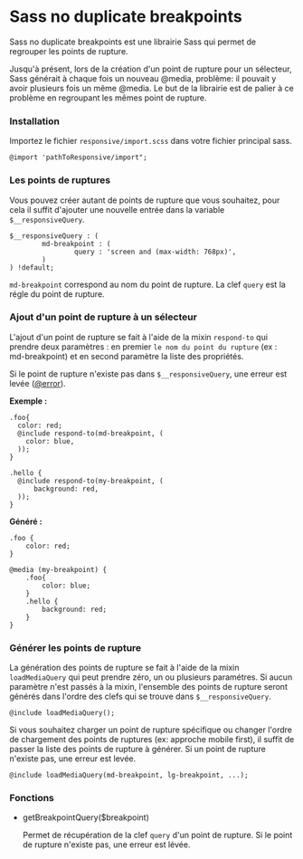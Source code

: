 # Sass no duplicate breakpoints

Sass no duplicate breakpoints est une librairie Sass qui permet de regrouper les points de rupture.

Jusqu'à présent, lors de la création d'un point de rupture pour un sélecteur, Sass générait à chaque fois un nouveau @media, problème: il pouvait y avoir plusieurs fois un même @media. 
Le but de la librairie est de palier à ce problème en regroupant les mêmes point de rupture.

### Installation

Importez le fichier `responsive/import.scss` dans votre fichier principal sass.

    @import 'pathToResponsive/import";

### Les points de ruptures

Vous pouvez créer autant de points de rupture que vous souhaitez, pour cela il suffit d'ajouter une nouvelle entrée dans la variable `$__responsiveQuery`.

    $__responsiveQuery : (
            md-breakpoint : (
                    query : 'screen and (max-width: 768px)',
            )
    ) !default;

`md-breakpoint` correspond au nom du point de rupture. La clef `query` est la régle du point de rupture.

### Ajout d'un point de rupture à un sélecteur

L'ajout d'un point de rupture se fait à l'aide de la mixin `respond-to` qui prendre deux paramètres : en premier `le nom du point du rupture` (ex : md-breakpoint) et en second paramètre 
la liste des propriétés. 

Si le point de rupture n'existe pas dans `$__responsiveQuery`, une erreur est levée ([@error](http://sass-lang.com/documentation/file.SASS_REFERENCE.html#error)).

**Exemple :**

    .foo{
      color: red;    
      @include respond-to(md-breakpoint, (
        color: blue,
      ));
    }
    
    .hello {
      @include respond-to(my-breakpoint, (
          background: red,
      ));
    }

**Généré :**

    .foo {
        color: red;
    }

    @media (my-breakpoint) {
        .foo{
            color: blue;
        }
        .hello {
            background: red;
        }        
    }
  
### Générer les points de rupture

La génération des points de rupture se fait à l'aide de la mixin `loadMediaQuery` qui peut prendre zéro, un ou plusieurs paramétres. Si 
aucun paramètre n'est passés à la mixin, l'ensemble des points de rupture seront générés dans l'ordre des clefs qui se trouve dans `$__responsiveQuery`.

    @include loadMediaQuery();

Si vous souhaitez charger un point de rupture spécifique ou changer l'ordre de chargement des points de ruptures (ex: approche mobile first), il suffit de passer la liste des points de rupture à générer.
Si un point de rupture n'existe pas, une erreur est levée.

    @include loadMediaQuery(md-breakpoint, lg-breakpoint, ...);
    
### Fonctions

- getBreakpointQuery($breakpoint)

    Permet de récupération de la clef `query` d'un point de rupture. Si le point de rupture n'existe pas, une erreur est lévée.
    
